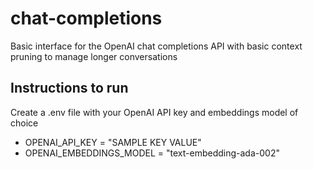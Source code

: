 # chat-completions
Basic interface for the OpenAI chat completions API with basic context pruning to manage longer conversations
## Instructions to run
Create a .env file with your OpenAI API key and embeddings model of choice

- OPENAI_API_KEY = "SAMPLE KEY VALUE"
- OPENAI_EMBEDDINGS_MODEL = "text-embedding-ada-002"
